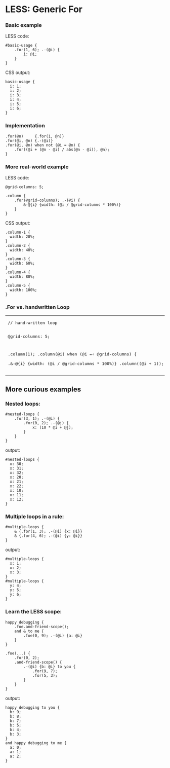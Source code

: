 LESS: Generic For
=================

###  Basic example
LESS code:
	
    #basic-usage {
        .for(1, 6); .-(@i) {
            i: @i;
        }
    }
	
CSS output:
	
    basic-usage {
      i: 1;
      i: 2;
      i: 3;
      i: 4;
      i: 5;
      i: 6;
    }
    
###  Implementation
    
    .for(@n)     {.for(1, @n)}
    .for(@i, @n) {.-(@i)}
    .for(@i, @n) when not (@i = @n) {
        .for((@i + (@n - @i) / abs(@n - @i)), @n);
    }

###  More real-world example
LESS code:
	
    @grid-columns: 5;
    
    .column {
        .for(@grid-columns); .-(@i) {
            &-@{i} {width: (@i / @grid-columns * 100%)}
        }
    }
	
CSS output:
	
    .column-1 {
      width: 20%;
    }
    .column-2 {
      width: 40%;
    }
    .column-3 {
      width: 60%;
    }
    .column-4 {
      width: 80%;
    }
    .column-5 {
      width: 100%;
    }
    
### .For vs. handwritten Loop

<table><tr>
<td><pre>
// hand-written loop 

@grid-columns: 5;

.column(1);
.column(@i) when (@i =&lsaquo; @grid-columns) {                
    .&-@{i} {width: (@i / @grid-columns * 100%)}
    .column((@i + 1));
}
</pre></td>
<td><pre>
// using .for

@grid-columns: 5;

.column {
    .for(@grid-columns); .-(@i) {
        &-@{i} {width: (@i / @grid-columns * 100%)}
    }
}
</pre></td>
</tr></table>
    
More curious examples
---------------------

### Nested loops:
	
    #nested-loops {
        .for(3, 1); .-(@i) {
            .for(0, 2); .-(@j) {
                x: (10 * @i + @j);
            }
        }
    }
        
output:
	
    #nested-loops {
      x: 30;
      x: 31;
      x: 32;
      x: 20;
      x: 21;
      x: 22;
      x: 10;
      x: 11;
      x: 12;
    }
    
### Multiple loops in a rule:

    #multiple-loops {
        & {.for(1, 3); .-(@i) {x: @i}}
        & {.for(4, 6); .-(@i) {y: @i}}
    }
    
output:

    #multiple-loops {
      x: 1;
      x: 2;
      x: 3;
    }
    #multiple-loops {
      y: 4;
      y: 5;
      y: 6;
    }

### Learn the LESS scope:

    happy debugging {
        .foe.and-friend-scope();
        and & to me {
            .foe(0, 9); .-(@i) {a: @i}
        }
    }
    
    .foe(...) {
        .for(0, 2);
        .and-friend-scope() {
            .-(@i) {b: @i} to you {
                .for(9, 7);
                .for(5, 3);
            }
        }
    }
    
output:

    happy debugging to you {
      b: 9;
      b: 8;
      b: 7;
      b: 5;
      b: 4;
      b: 3;
    }
    and happy debugging to me {
      a: 0;
      a: 1;
      a: 2;
    }
